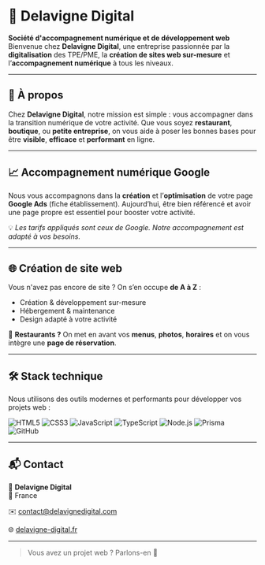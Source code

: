 # 🚀 Delavigne Digital

**Société d'accompagnement numérique et de développement web**  
Bienvenue chez **Delavigne Digital**, une entreprise passionnée par la **digitalisation** des TPE/PME, la **création de sites web sur-mesure** et l’**accompagnement numérique** à tous les niveaux.

---

## 🧭 À propos

Chez **Delavigne Digital**, notre mission est simple : vous accompagner dans la transition numérique de votre activité. Que vous soyez **restaurant**, **boutique**, ou **petite entreprise**, on vous aide à poser les bonnes bases pour être **visible**, **efficace** et **performant** en ligne.

---

## 📈 Accompagnement numérique Google

Nous vous accompagnons dans la **création** et l’**optimisation** de votre page **Google Ads** (fiche établissement). Aujourd’hui, être bien référencé et avoir une page propre est essentiel pour booster votre activité.

💡 *Les tarifs appliqués sont ceux de Google. Notre accompagnement est adapté à vos besoins.*

---

## 🌐 Création de site web

Vous n'avez pas encore de site ? On s’en occupe **de A à Z** :
- Création & développement sur-mesure
- Hébergement & maintenance
- Design adapté à votre activité

📍 **Restaurants ?** On met en avant vos **menus**, **photos**, **horaires** et on vous intègre une **page de réservation**.

---

## 🛠️ Stack technique

Nous utilisons des outils modernes et performants pour développer vos projets web :

![HTML5](https://img.shields.io/badge/-HTML5-E34F26?style=flat&logo=html5&logoColor=white)
![CSS3](https://img.shields.io/badge/-CSS3-1572B6?style=flat&logo=css3&logoColor=white)
![JavaScript](https://img.shields.io/badge/-JavaScript-F7DF1E?style=flat&logo=javascript&logoColor=black)
![TypeScript](https://img.shields.io/badge/-TypeScript-3178C6?style=flat&logo=typescript&logoColor=white)
![Node.js](https://img.shields.io/badge/-Node.js-339933?style=flat&logo=node.js&logoColor=white)
![Prisma](https://img.shields.io/badge/-Prisma-2D3748?style=flat&logo=prisma)
![GitHub](https://img.shields.io/badge/-GitHub-181717?style=flat&logo=github)

---

## 📬 Contact

💼 **Delavigne Digital**  
📍 France  

✉️ [contact@delavignedigital.com](mailto:contact@delavigne-digital.fr)

🌐 [delavigne-digital.fr](https://delavigne-digital.fr)

---

> Vous avez un projet web ? Parlons-en 🚀  
